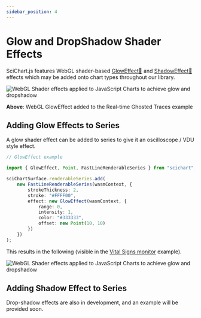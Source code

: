 ```yaml
---
sidebar_position: 4
---
```


# Glow and DropShadow Shader Effects

SciChart.js features WebGL shader-based [GlowEffect:blue_book:](https://www.scichart.com/documentation/js/current/typedoc/classes/gloweffect.html) and [ShadowEffect:blue_book:](https://www.scichart.com/documentation/js/current/typedoc/classes/shadoweffect.html) effects which may be added onto chart types throughout our library.

![WebGL Shader effects applied to JavaScript Charts to achieve glow and dropshadow](/images/RenderableSeries_GlowEffect_Ghosted.png)

**Above**: WebGL GlowEffect added to the Real-time Ghosted Traces example

Adding Glow Effects to Series
-----------------------------

A glow shader effect can be added to series to give it an oscilloscope / VDU style effect.

```ts
// GlowEffect example

import { GlowEffect, Point, FastLineRenderableSeries } from "scichart";

sciChartSurface.renderableSeries.add(
    new FastLineRenderableSeries(wasmContext, {
        strokeThickness: 2,
        stroke: "#FFFF00",
        effect: new GlowEffect(wasmContext, {
            range: 0,
            intensity: 1,
            color: "#333333",
            offset: new Point(10, 10)
        })
    })
);
```

This results in the following (visible in the [Vital Signs monitor](https://demo.scichart.com/javascript-vital-signs-ecg-medical-chart-example) example).

![WebGL Shader effects applied to JavaScript Charts to achieve glow and dropshadow](/images/RenderableSeries_GlowEffect_VitalSigns.png)

Adding Shadow Effect to Series
------------------------------

Drop-shadow effects are also in development, and an example will be provided soon.